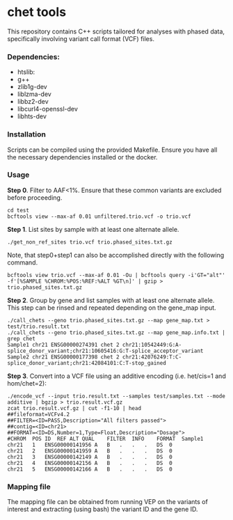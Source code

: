 # chet tools
This repository contains C++ scripts tailored for analyses with phased data, specifically involving variant call format (VCF) files.

### Dependencies:
* htslib:
* g++
* zlib1g-dev
* liblzma-dev
* libbz2-dev
* libcurl4-openssl-dev
* libhts-dev

### Installation
Scripts can be compiled using the provided Makefile. Ensure you have all the necessary dependencies installed or the docker.

### Usage

**Step 0**. Filter to AAF<1%. Ensure that these common variants are excluded before proceeding.
```
cd test
bcftools view --max-af 0.01 unfiltered.trio.vcf -o trio.vcf
```

**Step 1**. List sites by sample with at least one alternate allele.
```
./get_non_ref_sites trio.vcf trio.phased_sites.txt.gz
```

Note, that step0+step1 can also be accomplished directly with the following command.
```
bcftools view trio.vcf --max-af 0.01 -Ou | bcftools query -i'GT="alt"' -f'[%SAMPLE %CHROM:%POS:%REF:%ALT %GT\n]' | gzip > trio.phased_sites.txt.gz
```




**Step 2**. Group by gene and list samples with at least one alternate allele. This step can be
rinsed and repeated depending on the gene_map input. 
```
./call_chets --geno trio.phased_sites.txt.gz --map gene_map.txt > test/trio.result.txt
./call_chets --geno trio.phased_sites.txt.gz --map gene_map.info.txt | grep chet
Sample1 chr21 ENSG00000274391 chet 2 chr21:10542449:G:A-splice_donor_variant;chr21:10605416:G:T-splice_acceptor_variant
Sample2 chr21 ENSG00000177398 chet 2 chr21:42076249:T:C-splice_donor_variant;chr21:42084101:C:T-stop_gained
```

**Step 3**. Convert into a VCF file using an additive encoding (i.e. het/cis=1 and hom/chet=2):
```
./encode_vcf --input trio.result.txt --samples test/samples.txt --mode additive | bgzip > trio.result.vcf.gz
zcat trio.result.vcf.gz | cut -f1-10 | head
##fileformat=VCFv4.2
##FILTER=<ID=PASS,Description="All filters passed">
##contig=<ID=chr21>
##FORMAT=<ID=DS,Number=1,Type=Float,Description="Dosage">
#CHROM	POS	ID	REF	ALT	QUAL	FILTER	INFO	FORMAT	Sample1
chr21	1	ENSG00000141956	A	B	.	.	.	DS	0
chr21	2	ENSG00000141959	A	B	.	.	.	DS	0
chr21	3	ENSG00000142149	A	B	.	.	.	DS	0
chr21	4	ENSG00000142156	A	B	.	.	.	DS	0
chr21	5	ENSG00000142166	A	B	.	.	.	DS	0

```

### Mapping file
The mapping file can be obtained from running VEP on the variants of interest and extracting (using bash) the variant ID and the gene ID.




